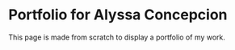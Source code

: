 # Portfolio for Alyssa Concepcion

This page is made from scratch to display a portfolio of my work.